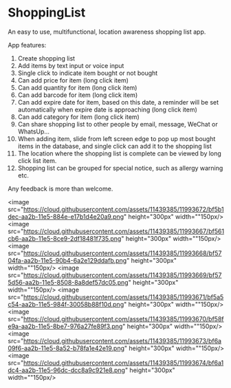# ShoppingList
An easy to use, multifunctional, location awareness shopping list app. <br>

App features:<br>
1.	Create shopping list <br>
2.	Add items by text input or voice input<br>
3.	Single click to indicate item bought or not bought<br>
4.	Can add price for item (long click item)<br>
5.	Can add quantity for item (long click item)<br>
6.	Can add barcode for item (long click item)<br>
7.	Can add expire date for item, based on this date, a reminder will be set automatically when expire date is approaching (long click item)<br>
8.	Can add category for item (long click item)<br>
9.	Can share shopping list to other people by email, message, WeChat or WhatsUp…<br>
10.	When adding item, slide from left screen edge to pop up most bought items in the database, and single click can add it to the shopping list<br>
11.	The location where the shopping list is complete can be viewed by long click list item.<br>
12.	Shopping list can be grouped for special notice, such as allergy warning etc.<br>

Any feedback is more than welcome.<br>

<image src="https://cloud.githubusercontent.com/assets/11439385/11993672/bf5b1dec-aa2b-11e5-884e-e17b1d4e20a9.png" height="300px" width=""150px/>
<image src="https://cloud.githubusercontent.com/assets/11439385/11993667/bf561cb6-aa2b-11e5-8ce9-2df18481f735.png" height="300px" width=""150px/>
<image src="https://cloud.githubusercontent.com/assets/11439385/11993668/bf5704fa-aa2b-11e5-90b4-6a2e129ddafb.png" height="300px" width=""150px/>
<image src="https://cloud.githubusercontent.com/assets/11439385/11993669/bf575d56-aa2b-11e5-8508-8a8def57dc05.png" height="300px" width=""150px/>
<image src="https://cloud.githubusercontent.com/assets/11439385/11993671/bf5a5c54-aa2b-11e5-984f-30058b88f10d.png" height="300px" width=""150px/>
<image src="https://cloud.githubusercontent.com/assets/11439385/11993670/bf58fe9a-aa2b-11e5-8be7-976a27fe89f3.png" height="300px" width=""150px/>
<image src="https://cloud.githubusercontent.com/assets/11439385/11993673/bf6a09f6-aa2b-11e5-8a52-b78fa1e42e19.png" height="300px" width=""150px/>
<image src="https://cloud.githubusercontent.com/assets/11439385/11993674/bf6a1dc4-aa2b-11e5-96dc-dcc8a9c921e8.png" height="300px" width=""150px/>

